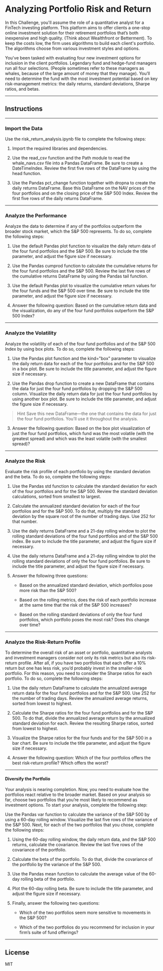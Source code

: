 # Analyzing Portfolio Risk and Return
In this Challenge, you'll assume the role of a quantitative analyst for a FinTech investing platform. This platform aims to offer clients a one-stop online investment solution for their retirement portfolios that’s both inexpensive and high quality. (Think about Wealthfront or Betterment). To keep the costs low, the firm uses algorithms to build each client's portfolio. The algorithms choose from various investment styles and options.

You've been tasked with evaluating four new investment options for inclusion in the client portfolios. Legendary fund and hedge-fund managers run all four selections. (People sometimes refer to these managers as whales, because of the large amount of money that they manage). You’ll need to determine the fund with the most investment potential based on key risk-management metrics: the daily returns, standard deviations, Sharpe ratios, and betas.

---

## Instructions
---

### Import the Data
Use the risk_return_analysis.ipynb file to complete the following steps:

1. Import the required libraries and dependencies.

2. Use the read_csv function and the Path module to read the whale_navs.csv file into a Pandas DataFrame. Be sure to create a DateTimeIndex. Review the first five rows of the DataFrame by using the head function.

3. Use the Pandas pct_change function together with dropna to create the daily returns DataFrame. Base this DataFrame on the NAV prices of the four portfolios and on the closing price of the S&P 500 Index. Review the first five rows of the daily returns DataFrame.

---

### Analyze the Performance
Analyze the data to determine if any of the portfolios outperform the broader stock market, which the S&P 500 represents. To do so, complete the following steps:

1. Use the default Pandas plot function to visualize the daily return data of the four fund portfolios and the S&P 500. Be sure to include the title parameter, and adjust the figure size if necessary.

2. Use the Pandas cumprod function to calculate the cumulative returns for the four fund portfolios and the S&P 500. Review the last five rows of the cumulative returns DataFrame by using the Pandas tail function.

3. Use the default Pandas plot to visualize the cumulative return values for the four funds and the S&P 500 over time. Be sure to include the title parameter, and adjust the figure size if necessary.

4. Answer the following question: Based on the cumulative return data and the visualization, do any of the four fund portfolios outperform the S&P 500 Index?

---

### Analyze the Volatility
Analyze the volatility of each of the four fund portfolios and of the S&P 500 Index by using box plots. To do so, complete the following steps:

1. Use the Pandas plot function and the kind="box" parameter to visualize the daily return data for each of the four portfolios and for the S&P 500 in a box plot. Be sure to include the title parameter, and adjust the figure size if necessary.

2. Use the Pandas drop function to create a new DataFrame that contains the data for just the four fund portfolios by dropping the S&P 500 column. Visualize the daily return data for just the four fund portfolios by using another box plot. Be sure to include the title parameter, and adjust the figure size if necessary.

> Hint Save this new DataFrame—the one that contains the data for just the four fund portfolios. You’ll use it throughout the analysis.

3. Answer the following question: Based on the box plot visualization of just the four fund portfolios, which fund was the most volatile (with the greatest spread) and which was the least volatile (with the smallest spread)?

---

### Analyze the Risk
Evaluate the risk profile of each portfolio by using the standard deviation and the beta. To do so, complete the following steps:

1. Use the Pandas std function to calculate the standard deviation for each of the four portfolios and for the S&P 500. Review the standard deviation calculations, sorted from smallest to largest.

2. Calculate the annualized standard deviation for each of the four portfolios and for the S&P 500. To do that, multiply the standard deviation by the square root of the number of trading days. Use 252 for that number.

3. Use the daily returns DataFrame and a 21-day rolling window to plot the rolling standard deviations of the four fund portfolios and of the S&P 500 index. Be sure to include the title parameter, and adjust the figure size if necessary.

4. Use the daily returns DataFrame and a 21-day rolling window to plot the rolling standard deviations of only the four fund portfolios. Be sure to include the title parameter, and adjust the figure size if necessary.

5. Answer the following three questions:

    * Based on the annualized standard deviation, which portfolios pose more risk than the S&P 500?

    * Based on the rolling metrics, does the risk of each portfolio increase at the same time that the risk of the S&P 500 increases?

    * Based on the rolling standard deviations of only the four fund portfolios, which portfolio poses the most risk? Does this change over time?

---

### Analyze the Risk-Return Profile
To determine the overall risk of an asset or portfolio, quantitative analysts and investment managers consider not only its risk metrics but also its risk-return profile. After all, if you have two portfolios that each offer a 10% return but one has less risk, you’d probably invest in the smaller-risk portfolio. For this reason, you need to consider the Sharpe ratios for each portfolio. To do so, complete the following steps:

1. Use the daily return DataFrame to calculate the annualized average return data for the four fund portfolios and for the S&P 500. Use 252 for the number of trading days. Review the annualized average returns, sorted from lowest to highest.

2. Calculate the Sharpe ratios for the four fund portfolios and for the S&P 500. To do that, divide the annualized average return by the annualized standard deviation for each. Review the resulting Sharpe ratios, sorted from lowest to highest.

3. Visualize the Sharpe ratios for the four funds and for the S&P 500 in a bar chart. Be sure to include the title parameter, and adjust the figure size if necessary.

4. Answer the following question: Which of the four portfolios offers the best risk-return profile? Which offers the worst?

---

#### Diversify the Portfolio
Your analysis is nearing completion. Now, you need to evaluate how the portfolios react relative to the broader market. Based on your analysis so far, choose two portfolios that you’re most likely to recommend as investment options. To start your analysis, complete the following step:

Use the Pandas var function to calculate the variance of the S&P 500 by using a 60-day rolling window. Visualize the last five rows of the variance of the S&P 500.
Next, for each of the two portfolios that you chose, complete the following steps:

1. Using the 60-day rolling window, the daily return data, and the S&P 500 returns, calculate the covariance. Review the last five rows of the covariance of the portfolio.

2. Calculate the beta of the portfolio. To do that, divide the covariance of the portfolio by the variance of the S&P 500.

3. Use the Pandas mean function to calculate the average value of the 60-day rolling beta of the portfolio.

4. Plot the 60-day rolling beta. Be sure to include the title parameter, and adjust the figure size if necessary.

5. Finally, answer the following two questions:

    * Which of the two portfolios seem more sensitive to movements in the S&P 500?

    * Which of the two portfolios do you recommend for inclusion in your firm’s suite of fund offerings?

---

## License 
MIT
